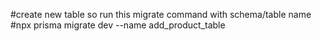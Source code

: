 
#create new table so run this migrate command with schema/table name 
#npx prisma migrate dev --name add_product_table
